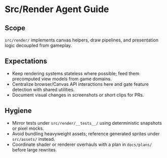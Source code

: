 # Src/Render Agent Guide

## Scope
`src/render/` implements canvas helpers, draw pipelines, and presentation logic decoupled from gameplay.

## Expectations
- Keep rendering systems stateless where possible; feed them precomputed view models from game domains.
- Centralize browser/Canvas API interactions here and gate feature detection with shared utilities.
- Document visual changes in screenshots or short clips for PRs.

## Hygiene
- Mirror tests under `src/render/__tests__/` using deterministic snapshots or pixel mocks.
- Avoid bundling heavyweight assets; reference generated sprites under `src/assets/` instead.
- Coordinate shader or renderer overhauls with a plan in `docs/plans/` before large rewrites.
